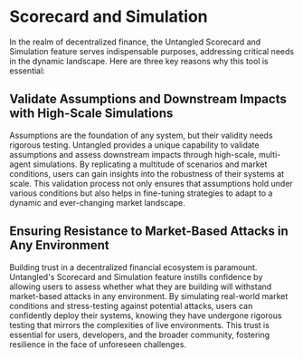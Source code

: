 # Scorecard and Simulation

In the realm of decentralized finance, the Untangled Scorecard and Simulation feature serves indispensable purposes, addressing critical needs in the dynamic landscape. Here are three key reasons why this tool is essential:

## Validate Assumptions and Downstream Impacts with High-Scale Simulations

Assumptions are the foundation of any system, but their validity needs rigorous testing. Untangled provides a unique capability to validate assumptions and assess downstream impacts through high-scale, multi-agent simulations. By replicating a multitude of scenarios and market conditions, users can gain insights into the robustness of their systems at scale. This validation process not only ensures that assumptions hold under various conditions but also helps in fine-tuning strategies to adapt to a dynamic and ever-changing market landscape.

## Ensuring Resistance to Market-Based Attacks in Any Environment

Building trust in a decentralized financial ecosystem is paramount. Untangled's Scorecard and Simulation feature instills confidence by allowing users to assess whether what they are building will withstand market-based attacks in any environment. By simulating real-world market conditions and stress-testing against potential attacks, users can confidently deploy their systems, knowing they have undergone rigorous testing that mirrors the complexities of live environments. This trust is essential for users, developers, and the broader community, fostering resilience in the face of unforeseen challenges.